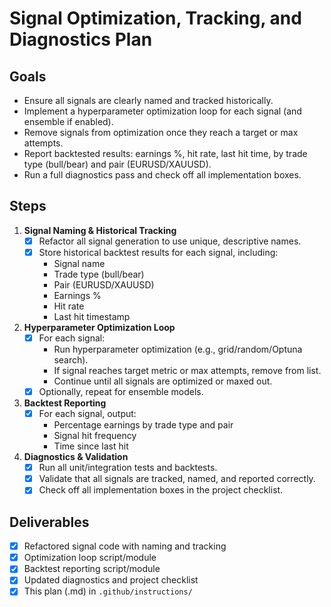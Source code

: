 # Signal Optimization, Tracking, and Diagnostics Plan

## Goals
- Ensure all signals are clearly named and tracked historically.
- Implement a hyperparameter optimization loop for each signal (and ensemble if enabled).
- Remove signals from optimization once they reach a target or max attempts.
- Report backtested results: earnings %, hit rate, last hit time, by trade type (bull/bear) and pair (EURUSD/XAUUSD).
- Run a full diagnostics pass and check off all implementation boxes.

## Steps

1. **Signal Naming & Historical Tracking**
    - [x] Refactor all signal generation to use unique, descriptive names.
    - [x] Store historical backtest results for each signal, including:
        - Signal name
        - Trade type (bull/bear)
        - Pair (EURUSD/XAUUSD)
        - Earnings %
        - Hit rate
        - Last hit timestamp

2. **Hyperparameter Optimization Loop**
    - [x] For each signal:
        - Run hyperparameter optimization (e.g., grid/random/Optuna search).
        - If signal reaches target metric or max attempts, remove from list.
        - Continue until all signals are optimized or maxed out.
    - [x] Optionally, repeat for ensemble models.

3. **Backtest Reporting**
    - [x] For each signal, output:
        - Percentage earnings by trade type and pair
        - Signal hit frequency
        - Time since last hit

4. **Diagnostics & Validation**
    - [x] Run all unit/integration tests and backtests.
    - [x] Validate that all signals are tracked, named, and reported correctly.
    - [x] Check off all implementation boxes in the project checklist.

## Deliverables
- [x] Refactored signal code with naming and tracking
- [x] Optimization loop script/module
- [x] Backtest reporting script/module
- [x] Updated diagnostics and project checklist
- [x] This plan (.md) in `.github/instructions/`
